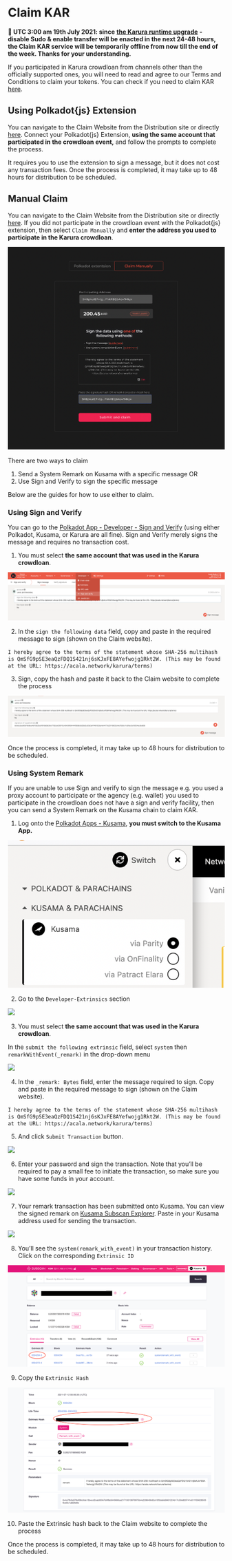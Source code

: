 # Claim KAR

**🔔 UTC 3:00 am 19th July 2021: since** [**the Karura runtime upgrade**](https://acala.discourse.group/t/1-karura-runtime-upgrade-disable-sudo-enable-token-transfers/163) **- disable Sudo & enable transfer will be enacted in the next 24-48 hours, the Claim KAR service will be temporarily offline from now till the end of the week. Thanks for your understanding.**

If you participated in Karura crowdloan from channels other than the officially supported ones, you will need to read and agree to our Terms and Conditions to claim your tokens. You can check if you need to claim KAR [here](https://distribution.acala.network/).

## Using Polkadot{js} Extension

You can navigate to the Claim Website from the Distribution site or directly [here](https://distribution.acala.network/claim). Connect your Polkadot{js} Extension, **using the same account that participated in the crowdloan event,** and follow the prompts to complete the process. 

It requires you to use the extension to sign a message, but it does not cost any transaction fees. Once the process is completed, it may take up to 48 hours for distribution to be scheduled. 

## Manual Claim

You can navigate to the Claim Website from the Distribution site or directly [here](https://distribution.acala.network/claim). If you did not participate in the crowdloan event with the Polkadot{js} extension, then select `Claim Manually` and **enter the address you used to participate in the Karura crowdloan**.

![](../../.gitbook/assets/screen-shot-2021-07-12-at-12.38.19-pm.png)

There are two ways to claim

1. Send a System Remark on Kusama with a specific message OR
2. Use Sign and Verify to sign the specific message

Below are the guides for how to use either to claim.

### Using Sign and Verify

You can go to the [Polkadot App - Developer - Sign and Verify](https://polkadot.js.org/apps/#/signing) \(using either Polkadot, Kusama, or Karura are all fine\). Sign and Verify merely signs the message and requires no transaction cost. 

1. You must select **the same account that was used in the Karura crowdloan**.

![](../../.gitbook/assets/screen-shot-2021-07-12-at-11.33.10-am.png)

2. In the `sign the following data` field, copy and paste in the required message to sign \(shown on the Claim website\).

```text
I hereby agree to the terms of the statement whose SHA-256 multihash is QmSfG9pSE3eaQzFDQ1S421nj6sKJxFE8AYefwojg1Rkt2W. (This may be found at the URL: https://acala.network/karura/terms)
```

3. Sign, copy the hash and paste it back to the Claim website to complete the process

![](../../.gitbook/assets/screen-shot-2021-07-12-at-11.37.17-am.png)

Once the process is completed, it may take up to 48 hours for distribution to be scheduled. 

### Using System Remark

If you are unable to use Sign and verify to sign the message e.g. you used a proxy account to participate or the agency \(e.g. wallet\) you used to participate in the crowdloan does not have a sign and verify facility, then you can send a System Remark on the Kusama chain to claim KAR. 

1. Log onto the [Polkadot Apps - Kusama](https://polkadot.js.org/apps/#/explorer), **you must switch to the Kusama App.** 

![](../../.gitbook/assets/screen-shot-2021-07-12-at-12.22.02-pm.png)

2. Go to the `Developer-Extrinsics` section

![](https://i.imgur.com/ryY5FGa.png)

3. You must select **the same account that was used in the Karura crowdloan**.

In the `submit the following extrinsic` field, select `system` then `remarkWithEvent(_remark)` in the drop-down menu

![](https://i.imgur.com/aRFAG4P.png)

4. In the `_remark: Bytes` field, enter the message required to sign. Copy and paste in the required message to sign \(shown on the Claim website\).

```text
I hereby agree to the terms of the statement whose SHA-256 multihash is QmSfG9pSE3eaQzFDQ1S421nj6sKJxFE8AYefwojg1Rkt2W. (This may be found at the URL: https://acala.network/karura/terms)
```

5. And click `Submit Transaction` button.

![](https://i.imgur.com/DWzU3bg.png)

6. Enter your password and sign the transaction. Note that you’ll be required to pay a small fee to initiate the transaction, so make sure you have some funds in your account.

![](https://i.imgur.com/33Yb0qW.png)

7. Your remark transaction has been submitted onto Kusama. You can view the signed remark on [Kusama Subscan Explorer](https://kusama.subscan.io/). Paste in your Kusama address used for sending the transaction.

![](https://i.imgur.com/nCCwxXm.png)

8. You’ll see the `system(remark_with_event)` in your transaction history. Click on the corresponding `Extrinsic ID`

![](../../.gitbook/assets/sdxvujr.png)

9. Copy the `Extrinsic Hash`

![](../../.gitbook/assets/5i1qfz3.png)

10. Paste the Extrinsic hash back to the Claim website to complete the process

Once the process is completed, it may take up to 48 hours for distribution to be scheduled. 



